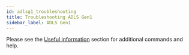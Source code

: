 ```yaml
---
id: adlsg1_troubleshooting
title: Troubleshooting ADLS Gen1
sidebar_label: ADLS Gen1
---
```


Please see the [Useful information](./useful_info.md) section for additional commands and help.

[//]: <## Common issues and resolutions>

[//]: <There are no reported issues at present.>
